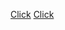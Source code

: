 [Click](https://github.com/Gurinder44)
[Click](https://www.google.com/imgres?imgurl=https%3A%2F%2Fimages.news18.com%2Fibnlive%2Fuploads%2F2022%2F05%2Fsidhu-moosewala-16538305104x3.jpg&imgrefurl=https%3A%2F%2Fwww.news18.com%2Fnews%2Findia%2Fsidhu-moosewala-from-pop-to-politics-controversy-shadowed-the-punjabi-singer-5270365.html&tbnid=fhCi6cJRrLezHM&vet=12ahUKEwjTrILUt-76AhXVwzgGHd2SA0MQMygFegUIARDkAQ..i&docid=RDVBDBXElqWHWM&w=1600&h=1200&q=sidhu%20moose%20wala&ved=2ahUKEwjTrILUt-76AhXVwzgGHd2SA0MQMygFegUIARDkAQ)
